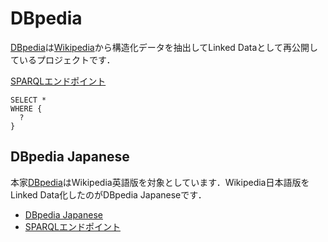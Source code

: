 # DBpedia
[DBpedia](http://dbpedia.org)は[Wikipedia](http://wikipedia.org)から構造化データを抽出してLinked Dataとして再公開しているプロジェクトです．

[SPARQLエンドポイント](http://dbpedia.org/sparql)

~~~~~~
SELECT *
WHERE {
  ?
}
~~~~~~


## DBpedia Japanese
本家[DBpedia](http://dbpedia.org)はWikipedia英語版を対象としています．Wikipedia日本語版をLinked Data化したのがDBpedia Japaneseです．

* [DBpedia Japanese](http://ja.dbpedia.org)
* [SPARQLエンドポイント](http://ja.dbpedia.org/sparql)

